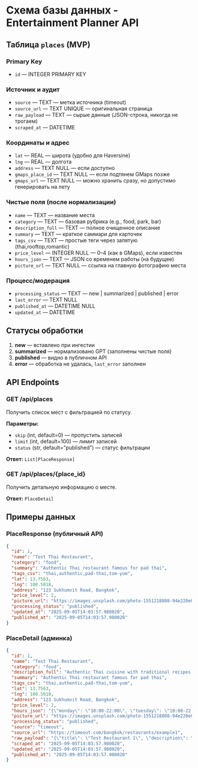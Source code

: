 # Схема базы данных - Entertainment Planner API

## Таблица `places` (MVP)

### Primary Key
- `id` — INTEGER PRIMARY KEY

### Источник и аудит
- `source` — TEXT — метка источника (timeout)
- `source_url` — TEXT UNIQUE — оригинальная страница
- `raw_payload` — TEXT — сырые данные (JSON-строка, никогда не трогаем)
- `scraped_at` — DATETIME

### Координаты и адрес
- `lat` — REAL — широта (удобно для Haversine)
- `lng` — REAL — долгота
- `address` — TEXT NULL — если доступно
- `gmaps_place_id` — TEXT NULL — если подтянем GMaps позже
- `gmaps_url` — TEXT NULL — можно хранить сразу, но допустимо генерировать на лету

### Чистые поля (после нормализации)
- `name` — TEXT — название места
- `category` — TEXT — базовая рубрика (e.g., food, park, bar)
- `description_full` — TEXT — полное очищенное описание
- `summary` — TEXT — краткое саммари для карточек
- `tags_csv` — TEXT — простые теги через запятую (thai,rooftop,romantic)
- `price_level` — INTEGER NULL — 0–4 (как в GMaps), если известен
- `hours_json` — TEXT — JSON со временем работы (на будущее)
- `picture_url` — TEXT NULL — ссылка на главную фотографию места

### Процесс/модерация
- `processing_status` — TEXT — new | summarized | published | error
- `last_error` — TEXT NULL
- `published_at` — DATETIME NULL
- `updated_at` — DATETIME

## Статусы обработки

1. **new** — вставлено при ингестии
2. **summarized** — нормализовано GPT (заполнены чистые поля)
3. **published** — видно в публичном API
4. **error** — обработка не удалась, `last_error` заполнен

## API Endpoints

### GET /api/places
Получить список мест с фильтрацией по статусу.

**Параметры:**
- `skip` (int, default=0) — пропустить записей
- `limit` (int, default=100) — лимит записей
- `status` (str, default="published") — статус фильтрации

**Ответ:** `List[PlaceResponse]`

### GET /api/places/{place_id}
Получить детальную информацию о месте.

**Ответ:** `PlaceDetail`

## Примеры данных

### PlaceResponse (публичный API)
```json
{
  "id": 1,
  "name": "Test Thai Restaurant",
  "category": "food",
  "summary": "Authentic Thai restaurant famous for pad thai",
  "tags_csv": "thai,authentic,pad-thai,tom-yum",
  "lat": 13.7563,
  "lng": 100.5018,
  "address": "123 Sukhumvit Road, Bangkok",
  "price_level": 2,
  "picture_url": "https://images.unsplash.com/photo-1551218808-94e220e084d2?w=800",
  "processing_status": "published",
  "updated_at": "2025-09-05T14:03:57.980020",
  "published_at": "2025-09-05T14:03:57.980020"
}
```

### PlaceDetail (админка)
```json
{
  "id": 1,
  "name": "Test Thai Restaurant",
  "category": "food",
  "description_full": "Authentic Thai cuisine with traditional recipes...",
  "summary": "Authentic Thai restaurant famous for pad thai",
  "tags_csv": "thai,authentic,pad-thai,tom-yum",
  "lat": 13.7563,
  "lng": 100.5018,
  "address": "123 Sukhumvit Road, Bangkok",
  "price_level": 2,
  "hours_json": "{\"monday\": \"10:00-22:00\", \"tuesday\": \"10:00-22:00\"}",
  "picture_url": "https://images.unsplash.com/photo-1551218808-94e220e084d2?w=800",
  "processing_status": "published",
  "source": "timeout",
  "source_url": "https://timeout.com/bangkok/restaurants/example1",
  "raw_payload": "{\"title\": \"Test Restaurant 1\", \"description\": \"Amazing Thai food\"}",
  "scraped_at": "2025-09-05T14:03:57.980020",
  "updated_at": "2025-09-05T14:03:57.980020",
  "published_at": "2025-09-05T14:03:57.980020"
}
```
